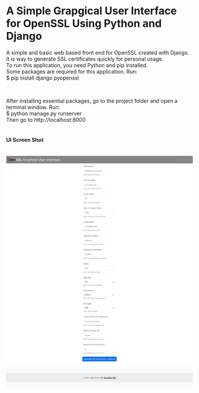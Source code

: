 # A Simple Grapgical User Interface for OpenSSL Using Python and Django
 A simple and basic web based front end for OpenSSL created with Django. It is way to generate SSL certificates quickly for personal usage.
<br>
To run this application, you need Python and pip installed.
<br>
 Some packages are required for this application.
 Run:<br>
 $ pip install django pyopenssl

 <br>

 After installing essential packages, go to the project folder and open a terminal window.
 Run:<br>
 $ python manage.py runserver
<br>
 Then go to http://localhost:8000
<br>
<br>
<h4>UI Screen Shot</h4>
<br>
<img src="static/ss.jpeg" alt="UI Screen Shot">

